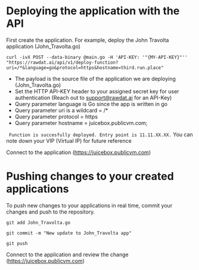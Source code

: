 <h1>Deploying the application with the API</h1>
  First create the application. For example, deploy the John Travolta application (John_Travolta.go)

 
 ``curl -ivX POST --data-binary @main.go -H 'API-KEY: '"{MY-API-KEY}"'' "https://rawdat.ai/api/v1/deploy-function?uri=/*&language=go&protocol=https&hostname=third.run.place"``

  - The payload is the source file of the application we are deploying (John_Travolta.go)
  - Set the HTTP API-KEY header to your assigned secret key for user authentication (Reach out to support@rawdat.ai for an API-Key)
  - Query parameter language is Go since the app is written in go
  - Query parameter uri is a wildcard = /*
  - Query parameter protocol = https
  - Query parameter hostname = juicebox.publicvm.com;

`` Function is succesfully deployed. Entry point is 11.11.XX.XX.`` You can note down your VIP (Virtual IP) for future reference

Connect to the application (https://juicebox.publicvm.com)


<h1>Pushing changes to your created applications</h1>
  To push new changes to your applications in real time, commit your changes and push to the repository.


  ``git add John_Travolta.go ``

  ``git commit -m "New update to John_Travolta app" ``

  ``git push``

  Connect to the application and review the change (https://juicebox.publicvm.com)
